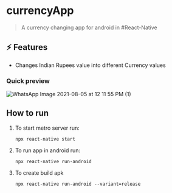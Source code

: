 # currencyApp

> A currency changing app for android in #React-Native

## ⚡ Features

- Changes Indian Rupees value into different Currency values

### Quick preview

![WhatsApp Image 2021-08-05 at 12 11 55 PM (1)](https://user-images.githubusercontent.com/84665079/128305596-579ae20e-8ca9-4e96-a8c6-b75b63fc7dd4.jpeg) 

## How to run

1. To start metro server run:

   ```
   npx react-native start

   ```

2. To run app in android run:

   ```
   npx react-native run-android

   ```

3. To create build apk
   ```
   npx react-native run-android --variant=release
   ```
